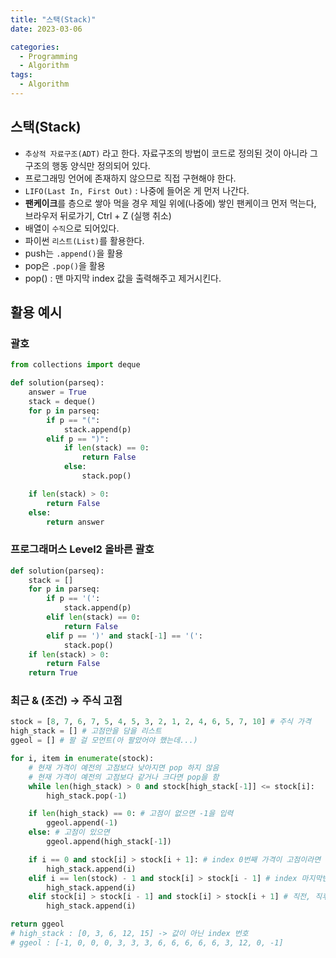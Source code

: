 ```yaml
---
title: "스택(Stack)"
date: 2023-03-06

categories:
  - Programming
  - Algorithm
tags:
  - Algorithm  
---
```


## 스택(Stack)
- `추상적 자료구조(ADT)` 라고 한다. 자료구조의 방법이 코드로 정의된 것이 아니라 그 구조의 행동 양식만 정의되어 있다. 
- 프로그래밍 언어에 존재하지 않으므로 직접 구현해야 한다.
- `LIFO(Last In, First Out)` : 나중에 들어온 게 먼저 나간다.
- **팬케이크**를 층으로 쌓아 먹을 경우 제일 위에(나중에) 쌓인 팬케이크 먼저 먹는다, 브라우저 뒤로가기, Ctrl + Z (실행 취소)
- 배열이 `수직`으로 되어있다.
- 파이썬 `리스트(List)`를 활용한다.
- push는 `.append()`을 활용
- pop은 `.pop()`을 활용     
- pop() : 맨 마지막 index 값을 출력해주고 제거시킨다.
    
## 활용 예시
### 괄호
```python
from collections import deque

def solution(parseq):
    answer = True
    stack = deque() 
    for p in parseq:
        if p == "(":
            stack.append(p)
        elif p == ")":
            if len(stack) == 0: 
                return False
            else:
                stack.pop()

    if len(stack) > 0:
        return False
    else:
        return answer
```

### 프로그래머스 Level2 올바른 괄호
```python
def solution(parseq):
    stack = []
    for p in parseq:
        if p == '(':
            stack.append(p)
        elif len(stack) == 0:
            return False
        elif p == ')' and stack[-1] == '(':
            stack.pop()
    if len(stack) > 0:
        return False
    return True
```


### 최근 & (조건) → 주식 고점
```python
stock = [8, 7, 6, 7, 5, 4, 5, 3, 2, 1, 2, 4, 6, 5, 7, 10] # 주식 가격
high_stack = [] # 고점만을 담을 리스트
ggeol = [] # 팔 걸 모먼트(아 팔았어야 했는데...)

for i, item in enumerate(stock):
	# 현재 가격이 예전의 고점보다 낮아지면 pop 하지 않음
	# 현재 가격이 예전의 고점보다 같거나 크다면 pop을 함
	while len(high_stack) > 0 and stock[high_stack[-1]] <= stock[i]:
		high_stack.pop(-1)

	if len(high_stack) == 0: # 고점이 없으면 -1을 입력
		ggeol.append(-1)
	else: # 고점이 있으면
		ggeol.append(high_stack[-1])

	if i == 0 and stock[i] > stock[i + 1]: # index 0번째 가격이 고점이라면
		high_stack.append(i)
	elif i == len(stock) - 1 and stock[i] > stock[i - 1] # index 마지막번째 가격이 고점이라면
		high_stack.append(i)
	elif stock[i] > stock[i - 1] and stock[i] > stock[i + 1] # 직전, 직후 가격보다 크면(고점)
		high_stack.append(i)

return ggeol
# high_stack : [0, 3, 6, 12, 15] -> 값이 아닌 index 번호
# ggeol : [-1, 0, 0, 0, 3, 3, 3, 6, 6, 6, 6, 6, 3, 12, 0, -1]
```
